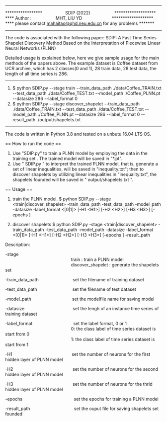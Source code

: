 ***************************************************************
*****************&emsp;&emsp;&emsp;&emsp;&emsp;      SDIP (2022)  &emsp;&emsp;&emsp;&emsp;&emsp;   *******************  
**** Author : &emsp;&emsp;&emsp;&emsp;&emsp;          MHT, LIU YD  &emsp; &emsp;&emsp;&emsp;&emsp;&emsp;   *******************  
**** please contact mahaitao@qhd.neu.edu.cn for any problems *******  
***************************************************************  

The code is associated with the following paper:
SDIP: A Fast Time Series Shapelet Discovery Method Based on the Interpretation of Piecewise Linear Neural Networks (PLNN)

Detailed usage is explained below, here we give sample usage
for the main methods of the papers above. The example dataset is Coffee dataset from UCR archive, 
which has 2 classes(0 and 1), 28 train data, 28 test data, the length of all time series is 286.

  
---------------------------------------------------------------
1) $ python SDIP.py --stage train --train_data_path  ./data/Coffee_TRAIN.txt --test_data_path ./data/Coffee_TEST.txt --model_path ./Coffee_PLNN.pt --datasize 286 --label_format 0 
2) $ python SDIP.py --stage discover_shapelet --train_data_path ./data/Coffee_TRAIN.txt --test_data_path ./data/Coffee_TEST.txt --model_path ./Coffee_PLNN.pt --datasize 286 --label_format 0 --result_path ./output/shapelets.txt
 
---------------------------------------------------------------

The code is written in Python 3.8 and tested on a unbutu 16.04 LTS OS.

== How to run the code ==

1. Use "SDIP.py" to train a PLNN model by employing the data in the training set . The trained model will be saved in "*.pt".
2. Use " SDIP.py " to interpret the trained PLNN model, that is, generate a set of linear inequalities, will be saved in "inequality.txt"; then to discover shapelets by utilizing linear inequalities in "inequality.txt", the shapelets founded will be saved in " output/shapelets.txt ".

== Usage ==

1. train the PLNN model.
$ python SDIP.py --stage <train|discover_shapelet> -train_data_path  <traindata> -test_data_path <testdata> -model_path <modelfile> -datasize <datasize> -label_format <[0|1]> [-H1 \<H1\>] [-H2 \<H2\>] [-H3 \<H3\>] [-epochs <epochs>]


2. discover shapelets
$ python SDIP.py -stage <train|discover_shapelet> -train_data_path  <traindata> -test_data_path <testdata> -model_path <modelfile> -datasize <datasize> -label_format <[0|1]> [-H1 \<H1\>] [-H2 \<H2\>] [-H3 \<H3\>] [-epochs <epochs>] -result_path <resultfile>

Description: 
  
  -stage              
  &emsp; &emsp;&emsp;&emsp;&emsp;&emsp;&emsp; &emsp;&emsp;&emsp;&emsp; &emsp;&emsp;&emsp;
	train :             train a PLNN model               
  &emsp; &emsp;&emsp;&emsp;&emsp;&emsp;&emsp; &emsp;&emsp;&emsp;&emsp; &emsp;&emsp;&emsp;
	discover_shapelet :  generate the shapelets set  
	 					 
  -train_data_path  &emsp; &emsp;&emsp;&emsp;&emsp;&emsp;&emsp;     set the filename of training dataset  
  
  -test_data_path   &emsp; &emsp;&emsp;&emsp;&emsp; &emsp;&emsp;     set the filename of test dataset  
  
  -model_path    &emsp; &emsp;&emsp;&emsp;&emsp; &emsp;&emsp; &emsp;        set the modelfile name for saving model  
  
  -datasize      &emsp; &emsp;&emsp;&emsp;&emsp; &emsp;&emsp;&emsp;&emsp;&emsp;         set the lengh of an instance time series of training dataset  
  
  -label_format    &emsp; &emsp;&emsp;&emsp;&emsp; &emsp;&emsp; &emsp;      set the label format, 0 or 1  
   &emsp; &emsp;&emsp;&emsp;&emsp;&emsp;&emsp; &emsp;&emsp;&emsp;&emsp; &emsp;&emsp;&emsp;                      0: the class label of time series dataset is start from 0  
  &emsp; &emsp;&emsp;&emsp;&emsp;&emsp;&emsp; &emsp;&emsp;&emsp;&emsp; &emsp;&emsp;&emsp;                       1: the class label of time series dataset is start from 1  
  						 
  -H1      &emsp; &emsp;&emsp;&emsp;&emsp; &emsp;&emsp; &emsp;&emsp;&emsp;&emsp; &emsp;              set the number of neurons for the first hidden layer of PLNN model  
  
  -H2      &emsp; &emsp;&emsp;&emsp;&emsp; &emsp;&emsp; &emsp;&emsp;&emsp;&emsp; &emsp;              set the number of neurons  for the second hidden layer of PLNN model  
  
  -H3      &emsp; &emsp;&emsp;&emsp;&emsp; &emsp;&emsp; &emsp;&emsp;&emsp;&emsp; &emsp;              set the number of neurons  for the thrid hidden layer of PLNN model  
  
  -epochs  &emsp; &emsp;&emsp;&emsp;&emsp;&emsp;&emsp;&emsp;&emsp;&emsp;&emsp;             set the epochs for training a PLNN model  
  
  -result_path    &emsp; &emsp;&emsp;&emsp;&emsp; &emsp;&emsp;&emsp;&emsp;       set the ouput file for saving shapelets set founded  
  

